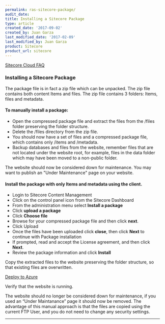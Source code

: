 ```yaml
---
permalink: ras-sitecore-package/
audit_date:
title: Installing a Sitecore Package
type: article
created_date: '2017-09-02'
created_by: Juan Garza
last_modified_date: '2017-02-09'
last_modified_by: Juan Garza
product: Sitecore
product_url: sitecore
---
```


[Sitecore Cloud FAQ](/how-to/ras-sitecore-faq)

### Installing a Sitecore Package

The package file is in fact a zip file which can be unpacked. The zip file contains both content Items and files. The zip file contains 3 folders: Items, files and metadata.

#### To manually install a package:

- Open the compressed package file and extract the files from the /files folder preserving the folder structure.
- Delete the /files directory from the zip file.
- You should now have a set of files and a compressed package file, which contains only /items and /metadata.
- Backup databases and files from the website, remember files that are not located under the website root, for example, files in the data folder which may have been moved to a non-public folder.

The website should now be considered down for maintenance. You may want to publish an "Under Maintenance" page on your website.

#### Install the package with only Items and metadata using the client. 

- Login to Sitecore Content Management
- Click on the control panel icon from the Sitecore Dashboard
- From the administration menu select **Install a package**
- Click **upload a package**
- Click **Choose file**
- Browse for your compressed package file and then click **next**. 
- Click Upload
- Once the files have been uploaded click **close**, then click **Next** to continue with Package installation
- If prompted, read and accept the License agreement, and then click **Next**. 
- Review the package information and click **Install**

Copy the extracted files to the website preserving the folder structure, so that existing files are overwritten.

[Deploy to Azure](/how-to/ras-sitecore-deploy)

Verify that the website is running.

The website should no longer be considered down for maintenance, if you used an “Under Maintanance” page it should now be removed. The advantage of this manual approach is that the files are copied using the current FTP User, and you do not need to change any security settings.  

------------------------------------------------------------------------
